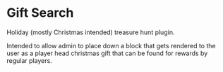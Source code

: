 # Gift Search

Holiday (mostly Christmas intended) treasure hunt plugin.

Intended to allow admin to place down a block that gets rendered to the user as a player head christmas gift that can be
found for rewards by regular players.